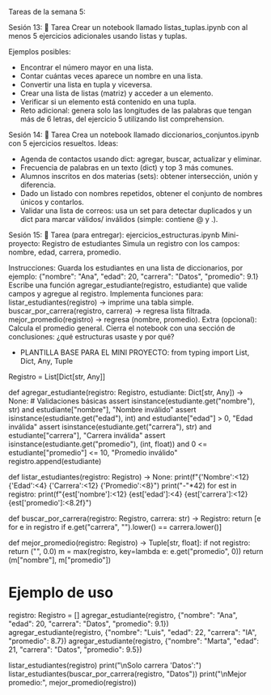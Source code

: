 Tareas de la semana 5:

Sesión 13:
📌 Tarea
Crear un notebook llamado listas_tuplas.ipynb con al menos 5 ejercicios adicionales usando listas y tuplas.

Ejemplos posibles:
- Encontrar el número mayor en una lista.
- Contar cuántas veces aparece un nombre en una lista.
- Convertir una lista en tupla y viceversa.
- Crear una lista de listas (matriz) y acceder a un elemento.
- Verificar si un elemento está contenido en una tupla.
- Reto adicional: genera solo las longitudes de las palabras que tengan más de 6 letras, del ejercicio 5 utilizando list comprehension.

Sesión 14:
📌 Tarea
Crea un notebook llamado diccionarios_conjuntos.ipynb con 5 ejercicios resueltos. Ideas:

- Agenda de contactos usando dict: agregar, buscar, actualizar y eliminar.
- Frecuencia de palabras en un texto (dict) y top 3 más comunes.
- Alumnos inscritos en dos materias (sets): obtener intersección, unión y diferencia.
- Dado un listado con nombres repetidos, obtener el conjunto de nombres únicos y contarlos.
- Validar una lista de correos: usa un set para detectar duplicados y un dict para marcar válidos/ inválidos (simple: contiene @ y .).

Sesión 15:
📌 Tarea (para entregar): ejercicios_estructuras.ipynb
Mini-proyecto: Registro de estudiantes
Simula un registro con los campos: nombre, edad, carrera, promedio.

Instrucciones:
Guarda los estudiantes en una lista de diccionarios, por ejemplo:
{"nombre": "Ana", "edad": 20, "carrera": "Datos", "promedio": 9.1}
Escribe una función agregar_estudiante(registro, estudiante) que valide campos y agregue al registro.
Implementa funciones para:
listar_estudiantes(registro) → imprime una tabla simple.
buscar_por_carrera(registro, carrera) → regresa lista filtrada.
mejor_promedio(registro) → regresa (nombre, promedio).
Extra (opcional): Calcula el promedio general.
Cierra el notebook con una sección de conclusiones: ¿qué estructuras usaste y por qué?

- PLANTILLA BASE PARA EL MINI PROYECTO:
from typing import List, Dict, Any, Tuple

Registro = List[Dict[str, Any]]

def agregar_estudiante(registro: Registro, estudiante: Dict[str, Any]) -> None:
    # Validaciones básicas
    assert isinstance(estudiante.get("nombre"), str) and estudiante["nombre"], "Nombre inválido"
    assert isinstance(estudiante.get("edad"), int) and estudiante["edad"] > 0, "Edad inválida"
    assert isinstance(estudiante.get("carrera"), str) and estudiante["carrera"], "Carrera inválida"
    assert isinstance(estudiante.get("promedio"), (int, float)) and 0 <= estudiante["promedio"] <= 10, "Promedio inválido"
    registro.append(estudiante)

def listar_estudiantes(registro: Registro) -> None:
    print(f"{'Nombre':<12} {'Edad':<4} {'Carrera':<12} {'Promedio':<8}")
    print("-"*42)
    for est in registro:
        print(f"{est['nombre']:<12} {est['edad']:<4} {est['carrera']:<12} {est['promedio']:<8.2f}")

def buscar_por_carrera(registro: Registro, carrera: str) -> Registro:
    return [e for e in registro if e.get("carrera", "").lower() == carrera.lower()]

def mejor_promedio(registro: Registro) -> Tuple[str, float]:
    if not registro:
        return ("", 0.0)
    m = max(registro, key=lambda e: e.get("promedio", 0))
    return (m["nombre"], m["promedio"])

# Ejemplo de uso
registro: Registro = []
agregar_estudiante(registro, {"nombre": "Ana", "edad": 20, "carrera": "Datos", "promedio": 9.1})
agregar_estudiante(registro, {"nombre": "Luis", "edad": 22, "carrera": "IA", "promedio": 8.7})
agregar_estudiante(registro, {"nombre": "Marta", "edad": 21, "carrera": "Datos", "promedio": 9.5})

listar_estudiantes(registro)
print("\nSolo carrera 'Datos':")
listar_estudiantes(buscar_por_carrera(registro, "Datos"))
print("\nMejor promedio:", mejor_promedio(registro))
